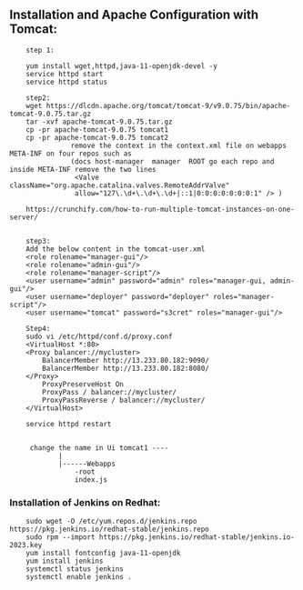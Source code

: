 ## Installation and Apache Configuration with Tomcat:

		step 1:
		
		yum install wget,httpd,java-11-openjdk-devel -y
		service httpd start
		service httpd status
		
		step2:
		wget https://dlcdn.apache.org/tomcat/tomcat-9/v9.0.75/bin/apache-tomcat-9.0.75.tar.gz
		tar -xvf apache-tomcat-9.0.75.tar.gz
		cp -pr apache-tomcat-9.0.75 tomcat1
		cp -pr apache-tomcat-9.0.75 tomcat2
			       remove the context in the context.xml file on webapps META-INF on four repos such as 
			       (docs host-manager  manager  ROOT go each repo and inside META-INF remove the two lines
		    		<Valve className="org.apache.catalina.valves.RemoteAddrValve"
		         	allow="127\.\d+\.\d+\.\d+|::1|0:0:0:0:0:0:0:1" /> )
		
		https://crunchify.com/how-to-run-multiple-tomcat-instances-on-one-server/
		
		
		step3:
		Add the below content in the tomcat-user.xml
		<role rolename="manager-gui"/>
		<role rolename="admin-gui"/>
		<role rolename="manager-script"/>
		<user username="admin" password="admin" roles="manager-gui, admin-gui"/>
		<user username="deployer" password="deployer" roles="manager-script"/>
		<user username="tomcat" password="s3cret" roles="manager-gui"/>
		
		Step4:
		sudo vi /etc/httpd/conf.d/proxy.conf
		<VirtualHost *:80>
		<Proxy balancer://mycluster>
		    BalancerMember http://13.233.80.182:9090/
		    BalancerMember http://13.233.80.182:8080/
		</Proxy>
		    ProxyPreserveHost On
		    ProxyPass / balancer://mycluster/
		    ProxyPassReverse / balancer://mycluster/
		</VirtualHost>
		
		service httpd restart
		
		
		 change the name in Ui tomcat1 ----
				|
				|------Webapps
					-root
					index.js
					


### Installation of Jenkins on Redhat:
		sudo wget -O /etc/yum.repos.d/jenkins.repo https://pkg.jenkins.io/redhat-stable/jenkins.repo
		sudo rpm --import https://pkg.jenkins.io/redhat-stable/jenkins.io-2023.key
  		yum install fontconfig java-11-openjdk
		yum install jenkins
 		systemctl status jenkins
  		systemctl enable jenkins .




































